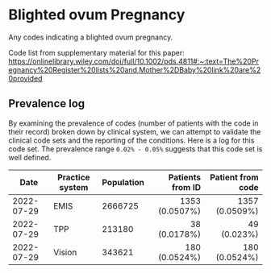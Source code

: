 # Blighted ovum Pregnancy

Any codes indicating a blighted ovum pregnancy.

Code list from supplementary material for this paper: https://onlinelibrary.wiley.com/doi/full/10.1002/pds.4811#:~:text=The%20Pregnancy%20Register%20lists%20and,Mother%2DBaby%20link%20are%20provided

## Prevalence log

By examining the prevalence of codes (number of patients with the code in their record) broken down by clinical system, we can attempt to validate the clinical code sets and the reporting of the conditions. Here is a log for this code set. The prevalence range `0.02% - 0.05%` suggests that this code set is well defined.

| Date       | Practice system | Population | Patients from ID | Patient from code |
| ---------- | --------------- | ---------- | ---------------: | ----------------: |
| 2022-07-29 | EMIS | 2666725 | 1353 (0.0507%) | 1357 (0.0509%) | 
| 2022-07-29 | TPP | 213180 | 38 (0.0178%) | 49 (0.023%) | 
| 2022-07-29 | Vision | 343621 | 180 (0.0524%) | 180 (0.0524%) | 